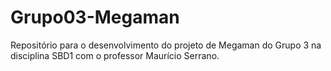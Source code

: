 # Grupo03-Megaman
Repositório para o desenvolvimento do projeto de Megaman do Grupo 3 na disciplina SBD1 com o professor Maurício Serrano.
